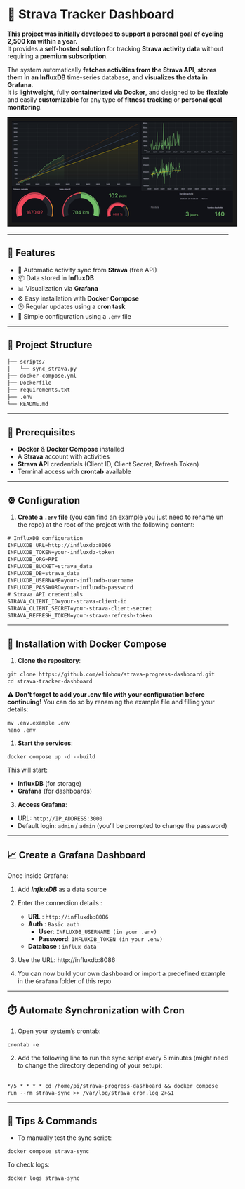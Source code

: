 # 🚴 Strava Tracker Dashboard

**This project was initially developed to support a personal goal of cycling 2,500 km within a year.**  
It provides a **self-hosted solution** for tracking **Strava activity data** without requiring a **premium subscription**.

The system automatically **fetches activities from the Strava API**, **stores them in an InfluxDB** time-series database, and **visualizes the data in Grafana**.  
It is **lightweight**, fully **containerized via Docker**, and designed to be **flexible** and easily **customizable** for any type of **fitness tracking** or **personal goal monitoring**.

<p align="center">
<img src="images/screenshot.png" border="10"/>
</p>


---

## 🚀 Features

- 🔄 Automatic activity sync from **Strava** (free API)
- 📦 Data stored in **InfluxDB**
- 📊 Visualization via **Grafana**
- ⚙️ Easy installation with **Docker Compose**
- 🕒 Regular updates using a **cron task**
- 🔐 Simple configuration using a `.env` file

---

## 📁 Project Structure

```
├── scripts/
│   └── sync_strava.py
├── docker-compose.yml
├── Dockerfile
├── requirements.txt
├── .env
└── README.md
```
---

## 🧪 Prerequisites

- **Docker** & **Docker Compose** installed
- A **Strava** account with activities
- **Strava API** credentials (Client ID, Client Secret, Refresh Token)
- Terminal access with **crontab** available

---

## ⚙️ Configuration

1. **Create a `.env` file** (you can find an example you just need to rename un the repo) at the root of the project with the following content:

```dotenv
# InfluxDB configuration
INFLUXDB_URL=http://influxdb:8086
INFLUXDB_TOKEN=your-influxdb-token
INFLUXDB_ORG=RPI
INFLUXDB_BUCKET=strava_data
INFLUXDB_DB=strava_data
INFLUXDB_USERNAME=your-influxdb-username
INFLUXDB_PASSWORD=your-influxdb-password
# Strava API credentials
STRAVA_CLIENT_ID=your-strava-client-id
STRAVA_CLIENT_SECRET=your-strava-client-secret
STRAVA_REFRESH_TOKEN=your-strava-refresh-token
```

---

## 🐳 Installation with Docker Compose
1. **Clone the repository**:

```
git clone https://github.com/eliobou/strava-progress-dashboard.git
cd strava-tracker-dashboard
```

:warning: **Don't forget to add your .env file with your configuration before continuing!**
You can do so by renaming the example file and filling your details:
```
mv .env.example .env
nano .env
```

1. **Start the services**:

```
docker compose up -d --build
```
This will start:

- **InfluxDB** (for storage)
- **Grafana** (for dashboards)

3. **Access Grafana**:

- URL: `http://IP_ADDRESS:3000`
- Default login: `admin` / `admin` (you’ll be prompted to change the password)

---

## 📈 Create a Grafana Dashboard
Once inside Grafana:

1. Add ***InfluxDB*** as a data source
2. Enter the connection details :
   - **URL** : `http://influxdb:8086`
   - **Auth** : `Basic auth`
     - **User**: `INFLUXDB_USERNAME (in your .env)`
     - **Password**: `INFLUXDB_TOKEN (in your .env)`
   - **Database** : `influx_data`

3. Use the URL: http://influxdb:8086
4. You can now build your own dashboard or import a predefined example in the `Grafana` folder of this repo

---

## ⏱️ Automate Synchronization with Cron
1. Open your system’s crontab:

```
crontab -e
```
2. Add the following line to run the sync script every 5 minutes (might need to change the directory depending of your setup):

```

*/5 * * * * cd /home/pi/strava-progress-dashboard && docker compose run --rm strava-sync >> /var/log/strava_cron.log 2>&1

```

---

## 🔧 Tips & Commands

- To manually test the sync script:

```
docker compose strava-sync
```
To check logs:

```
docker logs strava-sync
```